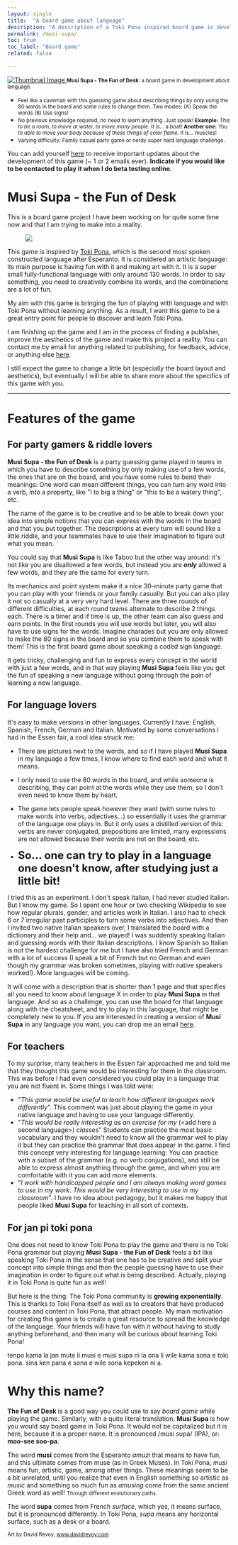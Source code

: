 ```yaml
---
layout: single
title:  "A board game about language"
description: "A description of a Toki Pona inspired board game in development: Musi Supa - The Fun of Desk"
permalink: /musi-supa/
toc: true
toc_label: "Board game"
related: false

---
```


<a href="/assets/images/board_fragment.png" target="_blank">
    <img src="/assets/images/board_fragment.png" alt="Thumbnail Image">
</a>

<small>
<b>Musi Supa - The Fun of Desk</b>: a board game in development about language.
</small>

<ul>

<li><small>
Feel like a caveman with this guessing game about describing things by only using the 80 words in the board and some rules to change them. Two modes: (A) Speak the words (B) Use signs!
</small></li>

<li><small>
No previous knowledge required, no need to learn anything. Just speak! <b>Example:</b> <em>This to be a room, to move at water, to move many people</em>. It is... a boat! <b>Another one:</b> <em>You to able to move your body because of these things of color flame</em>. It is... muscles!
</small></li>

<li><small>
Varying difficulty: Family casual party game or nerdy super hard language challenge.
</small></li>

</ul>

You can add yourself [here](https://docs.google.com/forms/d/e/1FAIpQLSc5teTtEgwMmTcI2iFO12d2wGEz0yXEcuwB9FLuEOJJvmW7Kg/viewform) to receive important updates about the development of this game (~ 1 or 2 emails ever).
<b>Indicate if you would like to be contacted to play it when I do beta testing online.</b>

# Musi Supa - the Fun of Desk

This is a board game project I have been working on for quite some time now and that I am trying to make into a reality. 

 <figure>
  <img src="/assets/images/product-sheet-musi-supa.png">  
</figure> 

This game is inspired by [Toki Pona](https://en.wikipedia.org/wiki/Toki_Pona), which is the second most spoken constructed language after Esperanto. It is considered an artistic language: its main purpose is having fun with it and making art with it. It is a super small fully-functional language with only around 130 words. In order to say something, you need to creatively combine its words, and the combinations are a lot of fun. 

My aim with this game is bringing the fun of playing with language and with Toki Pona without learning anything. As a result, I want this game to be a great entry point for people to discover and learn Toki Pona. 

I am finishing up the game and I am in the process of finding a publisher, improve the aesthetics of the game and make this project a reality. You can contact me by email for anything related to publishing, for feedback, advice, or anything else <a href="mailto:musisupagame@gmail.com">here</a>.

I still expect the game to change a little bit (especially the board layout and aesthetics), but eventually I will be able to share more about the specifics of this game with you.

---
# Features of the game

## For party gamers & riddle lovers
<b>Musi Supa - the Fun of Desk</b> is a party guessing game played in teams in which you have to describe something by only making use of a few words, the ones that are on the board, and you have some rules to bend their meanings:  One word can mean different things, you can turn any word into a verb, into a property, like "I to big a thing" or "this to be a watery thing", etc.

The name of the game is to be creative and to be able to break down your idea into simple notions that you can express with the words in the board and that you put together. The descriptions at every turn will sound like a little riddle, and your teammates have to use their imagination to figure out what you mean.

You could say that **Musi Supa** is like Taboo but the other way around: it's not like you are disallowed a few words, but instead you are ___only___ allowed a few words, and they are the same for every turn. 

Its mechanics and point system make it a nice 30-minute party game that you can play with your friends or your family casually. But you can also play it not so casually at a very very hard level. There are three rounds of different difficulties, at each round teams alternate to describe 2 things each. There is a timer and if time is up, the other team can also guess and earn points. In the first rounds you will use words but later, you will also have to use signs for the words. Imagine charades but you are only allowed to make the 80 signs in the board and so you combine them to speak with them! This is the first board game about speaking a coded sign language.

It gets tricky, challenging and fun to express every concept in the world with just a few words, and in that way playing **Musi Supa** feels like you get the fun of speaking a new language without going through the pain of learning a new language.


## For language lovers

It's easy to make versions in other languages. Currently I have: English, Spanish, French, German and Italian.  Motivated by some conversations I had in the Essen fair, a cool idea struck me: 

+ There are pictures next to the words, and so if I have played **Musi Supa** in my language a few times, I know where to find each word and what it means.

+ I only need to use the 80 words in the board, and while someone is describing, they can point at the words while they use them, so I don't even need to know them by heart.

+ The game lets people speak however they want (with some rules to make words into verbs, adjectives...) so essentially it uses the grammar of the language one plays in. But it only uses a distilled version of this:  verbs are never conjugated, prepositions are limited, many expressions are not allowed because their words are not on the board, etc.

+ <font size="+2"><b>So... one can try to play in a language one doesn't know, after studying just a little bit!</b></font>

I tried this as an experiment. I don't speak Italian, I had never studied Italian. But I know my game. So I spent one hour or two checking Wikipedia to see how regular plurals, gender, and articles work in Italian. I also had to check 6 or 7 irregular past participles to turn some verbs into adjectives. And then I invited two native Italian speakers over, I translated the board with a dictionary and their help and... we played! I was suddently speaking Italian and guessing words with their Italian descriptions.  I know Spanish so Italian is not the hardest challenge for me but I have also tried French and German with a lot of success (I speak a bit of French but no German and even though my grammar was broken sometimes, playing with native speakers worked!). More languages will be coming.

It will come with a description that is shorter than 1 page and that specifies all you need to know about language X in order to play **Musi Supa** in that language. And so as a challenge, you can use the board for that language along with the cheatsheet, and try to play in this language, that might be completely new to you. If you are interested in creating a version of **Musi Supa** in any language you want, you can drop me an email <a href="mailto:musisupagame@gmail.com">here</a>.



## For teachers
To my surprise, many teachers in the Essen fair approached me and told me that they thought this game would be interesting for them in the classroom. This was before I had even considered you could play in a language that you are not fluent in. Some things I was told were:

+ "_This game would be useful to teach how different languages work differently_". This comment was just about playing the game in your native language and having to use your language differently. 
+ "_This would be really interesting as an exercise for my_ (\<add here a second language\>) _classes_" Students can practice the most basic vocabulary and they wouldn't need to know all the grammar well to play it but they can practice the grammar that does appear in the game. I find this concept very interesting for language learning: You can practice with a subset of the grammar (e.g. no verb conjugations), and still be able to express almost anything through the game, and when you are comfortable with it you can add more elements.
+ "_I work with handicapped people and I am always making word games to use in my work. This would be very interesting to use in my classroom_". I have no idea about pedagogy, but it makes me happy that people liked **Musi Supa** for teaching in all sort of contexts.


## For jan pi toki pona

One does not need to know Toki Pona to play the game and there is no Toki Pona grammar but playing **Musi Supa - the Fun of Desk** feels a bit like speaking Toki Pona in the sense that one has to be creative and split your concept into simple things and then the people guessing have to use their imagination in order to figure out what is being described. Actually, playing it in Toki Pona is quite fun as well!

But here is the thing. The Toki Pona community is **growing exponentially**. This is thanks to Toki Pona itself as well as to creators that have produced courses and content in Toki Pona, that attract people. My main motivation for creating this game is to create a great resource to spread the knowledge of the language. Your friends will have fun with it without having to study anything beforehand, and then many will be curious about learning Toki Pona! 

tenpo kama la jan mute li musi e musi supa ni la ona li wile kama sona e toki pona. sina ken pana e sona e wile sona kepeken ni a.


# Why this name?

**The Fun of Desk** is a good way you could use to say *board game* while playing the game. Similarly, with a quite literal translation, **Musi Supa** is how you would say board game in Toki Pona. It would not be capitalized but it is here, because it is a proper name. It is pronounced /musi supa/ (IPA), or: **moo-see soo-pa**.

The word **musi** comes from the Esperanto *amuzi* that means to have fun, and this ultimate comes from muse (as in Greek Muses). In Toki Pona, *musi* means fun, artistic, game, among other things. These meanings seem to be a bit unrelated, until you realize that even in English something so artistic as _music_ and something so much fun as _amusing_ come from the same ancient Greek word as well! <small>Through different evolutionary paths.</small>

The word **supa** comes from French *surface*, which yes, it means surface, but it is pronounced differently. In Toki Pona, *supa* means any horizontal surface, such as a desk or a board.


<small>Art by David Revoy, <a href="https://www.davidrevoy.com" target="_blank">www.davidrevoy.com</a></small>


